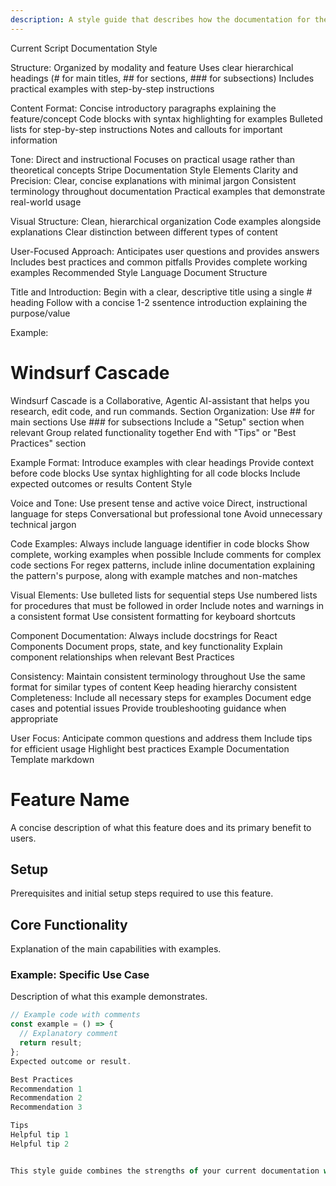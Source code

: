 ```yaml
---
description: A style guide that describes how the documentation for the scripts directory should be produced.
---
```


Current Script Documentation Style

Structure:
Organized by modality and feature
Uses clear hierarchical headings (# for main titles, ## for sections, ### for subsections)
Includes practical examples with step-by-step instructions

Content Format:
Concise introductory paragraphs explaining the feature/concept
Code blocks with syntax highlighting for examples
Bulleted lists for step-by-step instructions
Notes and callouts for important information

Tone:
Direct and instructional
Focuses on practical usage rather than theoretical concepts
Stripe Documentation Style Elements
Clarity and Precision:
Clear, concise explanations with minimal jargon
Consistent terminology throughout documentation
Practical examples that demonstrate real-world usage

Visual Structure:
Clean, hierarchical organization
Code examples alongside explanations
Clear distinction between different types of content

User-Focused Approach:
Anticipates user questions and provides answers
Includes best practices and common pitfalls
Provides complete working examples
Recommended Style Language
Document Structure

Title and Introduction:
Begin with a clear, descriptive title using a single # heading
Follow with a concise 1-2 ssentence introduction explaining the purpose/value

Example:

# Windsurf Cascade
Windsurf Cascade is a Collaborative, Agentic AI-assistant that helps you research, edit code, and run commands.
Section Organization:
Use ## for main sections
Use ### for subsections
Include a "Setup" section when relevant
Group related functionality together
End with "Tips" or "Best Practices" section

Example Format:
Introduce examples with clear headings
Provide context before code blocks
Use syntax highlighting for all code blocks
Include expected outcomes or results
Content Style

Voice and Tone:
Use present tense and active voice
Direct, instructional language for steps
Conversational but professional tone
Avoid unnecessary technical jargon

Code Examples:
Always include language identifier in code blocks
Show complete, working examples when possible
Include comments for complex code sections
For regex patterns, include inline documentation explaining the pattern's purpose, along with example matches and non-matches

Visual Elements:
Use bulleted lists for sequential steps
Use numbered lists for procedures that must be followed in order
Include notes and warnings in a consistent format
Use consistent formatting for keyboard shortcuts

Component Documentation:
Always include docstrings for React Components
Document props, state, and key functionality
Explain component relationships when relevant
Best Practices

Consistency:
Maintain consistent terminology throughout
Use the same format for similar types of content
Keep heading hierarchy consistent
Completeness:
Include all necessary steps for examples
Document edge cases and potential issues
Provide troubleshooting guidance when appropriate

User Focus:
Anticipate common questions and address them
Include tips for efficient usage
Highlight best practices
Example Documentation Template
markdown

# Feature Name
A concise description of what this feature does and its primary benefit to users.

## Setup
Prerequisites and initial setup steps required to use this feature.

## Core Functionality
Explanation of the main capabilities with examples.

### Example: Specific Use Case
Description of what this example demonstrates.

```typescript
// Example code with comments
const example = () => {
  // Explanatory comment
  return result;
};
Expected outcome or result.

Best Practices
Recommendation 1
Recommendation 2
Recommendation 3

Tips
Helpful tip 1
Helpful tip 2


This style guide combines the strengths of your current documentation with elements from Stripe's highly regarded documentation approach, creating a consistent, clear, and user-focused documentation style.